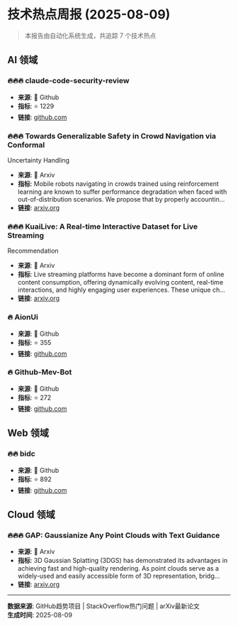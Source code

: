 # 技术热点周报 (2025-08-09)

> 本报告由自动化系统生成，共追踪 7 个技术热点


## AI 领域
### 🔥🔥🔥 claude-code-security-review
- **来源**: 🐙 Github
- **指标**: ⭐ 1229
- **链接**: [github.com](https://github.com/anthropics/claude-code-security-review)

### 🔥🔥🔥 Towards Generalizable Safety in Crowd Navigation via Conformal
  Uncertainty Handling
- **来源**: 📜 Arxiv
- **指标**: Mobile robots navigating in crowds trained using reinforcement learning are
known to suffer performance degradation when faced with out-of-distribution
scenarios. We propose that by properly accountin...
- **链接**: [arxiv.org](http://arxiv.org/abs/2508.05634v1)

### 🔥🔥🔥 KuaiLive: A Real-time Interactive Dataset for Live Streaming
  Recommendation
- **来源**: 📜 Arxiv
- **指标**: Live streaming platforms have become a dominant form of online content
consumption, offering dynamically evolving content, real-time interactions, and
highly engaging user experiences. These unique ch...
- **链接**: [arxiv.org](http://arxiv.org/abs/2508.05633v1)

### 🔥 AionUi
- **来源**: 🐙 Github
- **指标**: ⭐ 355
- **链接**: [github.com](https://github.com/office-sec/AionUi)

### 🔥 Github-Mev-Bot
- **来源**: 🐙 Github
- **指标**: ⭐ 272
- **链接**: [github.com](https://github.com/Foulvelstingw3S/Github-Mev-Bot)


## Web 领域
### 🔥🔥 bidc
- **来源**: 🐙 Github
- **指标**: ⭐ 892
- **链接**: [github.com](https://github.com/shuding/bidc)


## Cloud 领域
### 🔥🔥🔥 GAP: Gaussianize Any Point Clouds with Text Guidance
- **来源**: 📜 Arxiv
- **指标**: 3D Gaussian Splatting (3DGS) has demonstrated its advantages in achieving
fast and high-quality rendering. As point clouds serve as a widely-used and
easily accessible form of 3D representation, bridg...
- **链接**: [arxiv.org](http://arxiv.org/abs/2508.05631v1)



---

**数据来源**: GitHub趋势项目 | StackOverflow热门问题 | arXiv最新论文  
**生成时间**: 2025-08-09